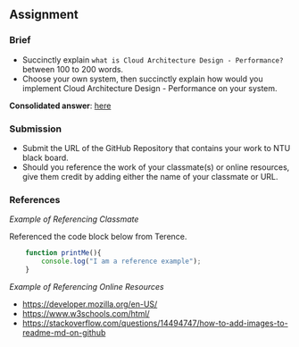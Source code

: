 ## Assignment

### Brief

- Succinctly explain `what is Cloud Architecture Design - Performance?` between 100 to 200 words.
- Choose your own system, then succinctly explain how would you implement Cloud Architecture Design - Performance on your system.

**Consolidated answer**: [here](https://docs.google.com/presentation/d/1NBTwLXH3qu_fwTqwuP3ooKfKBsiw_kRB/edit#slide=id.g2f7b1b23e7b_0_0)

### Submission 

- Submit the URL of the GitHub Repository that contains your work to NTU black board.
- Should you reference the work of your classmate(s) or online resources, give them credit by adding either the name of your classmate or URL. 

### References

_Example of Referencing Classmate_

Referenced the code block below from Terence.
```js
    function printMe(){
        console.log("I am a reference example");
    }
```

_Example of Referencing Online Resources_

- https://developer.mozilla.org/en-US/
- https://www.w3schools.com/html/
- https://stackoverflow.com/questions/14494747/how-to-add-images-to-readme-md-on-github
